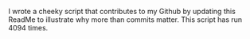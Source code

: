 I wrote a cheeky script that contributes to my Github by updating this ReadMe to illustrate why more than commits matter. This script has run 4094 times.